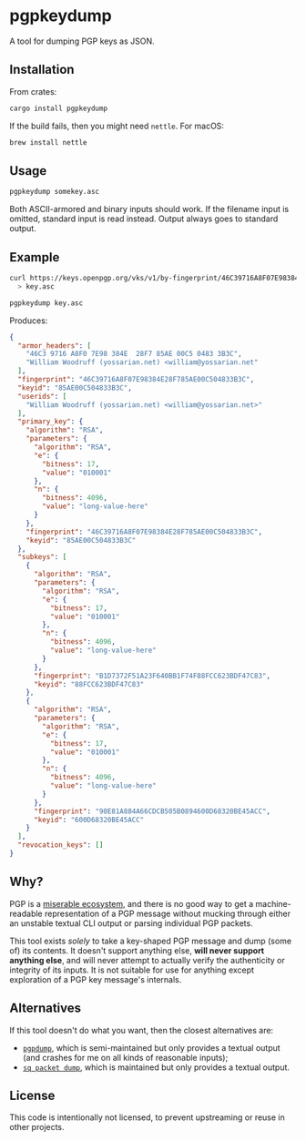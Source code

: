# pgpkeydump

A tool for dumping PGP keys as JSON.

## Installation

From crates:

```bash
cargo install pgpkeydump
```

If the build fails, then you might need `nettle`. For macOS:

```bash
brew install nettle
```

## Usage

```bash
pgpkeydump somekey.asc
```

Both ASCII-armored and binary inputs should work. If the filename input
is omitted, standard input is read instead. Output always goes to standard
output.

## Example

```bash
curl https://keys.openpgp.org/vks/v1/by-fingerprint/46C39716A8F07E98384E28F785AE00C504833B3C \
  > key.asc

pgpkeydump key.asc
```

Produces:

```json
{
  "armor_headers": [
    "46C3 9716 A8F0 7E98 384E  28F7 85AE 00C5 0483 3B3C",
    "William Woodruff (yossarian.net) <william@yossarian.net"
  ],
  "fingerprint": "46C39716A8F07E98384E28F785AE00C504833B3C",
  "keyid": "85AE00C504833B3C",
  "userids": [
    "William Woodruff (yossarian.net) <william@yossarian.net>"
  ],
  "primary_key": {
    "algorithm": "RSA",
    "parameters": {
      "algorithm": "RSA",
      "e": {
        "bitness": 17,
        "value": "010001"
      },
      "n": {
        "bitness": 4096,
        "value": "long-value-here"
      }
    },
    "fingerprint": "46C39716A8F07E98384E28F785AE00C504833B3C",
    "keyid": "85AE00C504833B3C"
  },
  "subkeys": [
    {
      "algorithm": "RSA",
      "parameters": {
        "algorithm": "RSA",
        "e": {
          "bitness": 17,
          "value": "010001"
        },
        "n": {
          "bitness": 4096,
          "value": "long-value-here"
        }
      },
      "fingerprint": "B1D7372F51A23F640BB1F74F88FCC623BDF47C83",
      "keyid": "88FCC623BDF47C83"
    },
    {
      "algorithm": "RSA",
      "parameters": {
        "algorithm": "RSA",
        "e": {
          "bitness": 17,
          "value": "010001"
        },
        "n": {
          "bitness": 4096,
          "value": "long-value-here"
        }
      },
      "fingerprint": "90E81A884A66CDCB505B0894600D68320BE45ACC",
      "keyid": "600D68320BE45ACC"
    }
  ],
  "revocation_keys": []
}
```

## Why?

PGP is a
[miserable ecosystem](https://latacora.micro.blog/2019/07/16/the-pgp-problem.html),
and there is no good way to get a machine-readable representation of
a PGP message without mucking through either an unstable textual CLI
output or parsing individual PGP packets.

This tool exists *solely* to take a key-shaped PGP message and dump
(some of) its contents. It doesn't support anything else, **will never support
anything else**, and will never attempt to actually verify the authenticity
or integrity of its inputs. It is not suitable for use for anything except
exploration of a PGP key message's internals.

## Alternatives

If this tool doesn't do what you want, then the closest alternatives are:

* [`pgpdump`](https://github.com/kazu-yamamoto/pgpdump), which is
  semi-maintained but only provides a textual output (and crashes for me on all
  kinds of reasonable inputs);
* [`sq packet dump`](https://docs.sequoia-pgp.org/sq/), which is maintained
  but only provides a textual output.

## License

This code is intentionally not licensed, to prevent upstreaming or reuse in
other projects.
